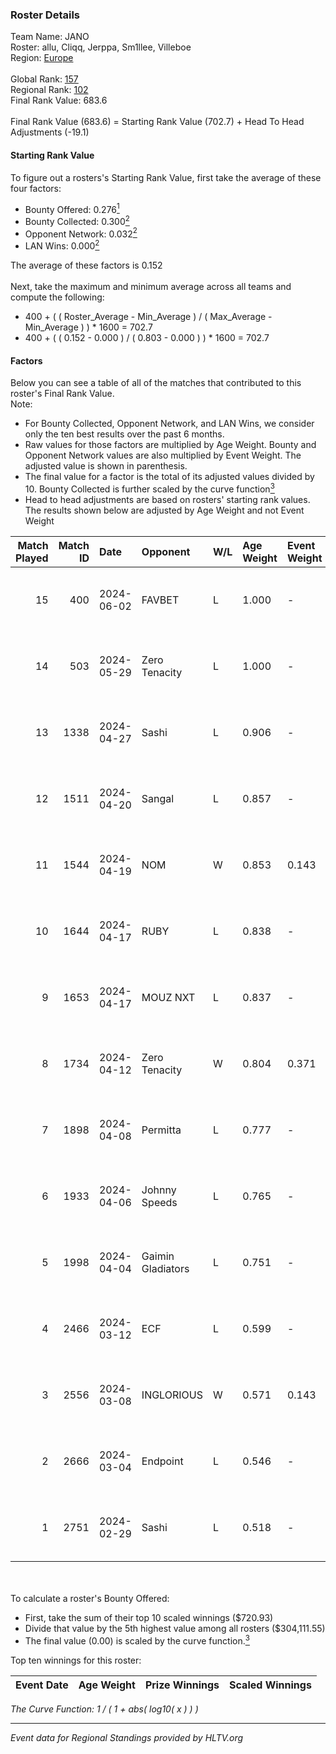 ### Roster Details<br />
Team Name: JANO<br />
Roster: allu, Cliqq, Jerppa, Sm1llee, Villeboe<br />
Region: [Europe]( ../standings_europe.md)<br />
<br />
Global Rank: [157](../standings_global.md)<br />
Regional Rank: [102]( ../standings_europe.md)<br />
Final Rank Value:  683.6<br />
<br />
Final Rank Value (683.6) = Starting Rank Value (702.7) + Head To Head Adjustments (-19.1)<br />

#### Starting Rank Value<br />
To figure out a rosters's Starting Rank Value, first take the average of these four factors:<br />
- Bounty Offered: 0.276[<sup>1</sup>](#table2)
- Bounty Collected: 0.300[<sup>2</sup>](#table1)
- Opponent Network: 0.032[<sup>2</sup>](#table1)
- LAN Wins: 0.000[<sup>2</sup>](#table1)

The average of these factors is 0.152<br />
<br />
Next, take the maximum and minimum average across all teams and compute the following:<br />
- 400 + ( ( Roster_Average - Min_Average ) / ( Max_Average - Min_Average ) ) * 1600 = 702.7
- 400 + ( ( 0.152 - 0.000 ) / ( 0.803 - 0.000 ) ) * 1600 = 702.7


#### Factors<br />
Below you can see a table of all of the matches that contributed to this roster's Final Rank Value.<br />
Note:<br />

- For Bounty Collected, Opponent Network, and LAN Wins, we consider only the ten best results over the past 6 months.
- Raw values for those factors are multiplied by Age Weight. Bounty and Opponent Network values are also multiplied by Event Weight. The adjusted value is shown in parenthesis.
- The final value for a factor is the total of its adjusted values divided by 10. Bounty Collected is further scaled by the curve function[<sup>3</sup>](#curveFunction)
- Head to head adjustments are based on rosters' starting rank values. The results shown below are adjusted by Age Weight and not Event Weight
<span id="table1"></span><br />


| Match Played | Match ID | Date       | Opponent          | W/L | Age Weight | Event Weight | Bounty Collected | Opponent Network | LAN Wins  | H2H Adj. | Roster                                 |
| -: | -: | :- | :- | :- | :- | :- | :- | :- | :- | -: | :- |
|           15 |      400 | 2024-06-02 | FAVBET            | L   | 1.000      | -            | -                | -                | -         |   -10.93 | allu, Cliqq, Jerppa, Sm1llee, Villeboe |
|           14 |      503 | 2024-05-29 | Zero Tenacity     | L   | 1.000      | -            | -                | -                | -         |    -2.50 | allu, Cliqq, Jerppa, Sm1llee, Villeboe |
|           13 |     1338 | 2024-04-27 | Sashi             | L   | 0.906      | -            | -                | -                | -         |    -1.41 | allu, doto, Jerppa, juho, Sm1llee      |
|           12 |     1511 | 2024-04-20 | Sangal            | L   | 0.857      | -            | -                | -                | -         |    -2.56 | allu, doto, Jerppa, juho, Sm1llee      |
|           11 |     1544 | 2024-04-19 | NOM               | W   | 0.853      | 0.143        | 0.000 (0.000)    | 0.133 (0.016)    | 0 (0.000) |     8.60 | allu, doto, Jerppa, juho, Sm1llee      |
|           10 |     1644 | 2024-04-17 | RUBY              | L   | 0.838      | -            | -                | -                | -         |    -6.31 | allu, doto, Jerppa, juho, Sm1llee      |
|            9 |     1653 | 2024-04-17 | MOUZ NXT          | L   | 0.837      | -            | -                | -                | -         |    -2.76 | allu, doto, Jerppa, juho, Sm1llee      |
|            8 |     1734 | 2024-04-12 | Zero Tenacity     | W   | 0.804      | 0.371        | 0.154 (0.046)    | 1.000 (0.298)    | 0 (0.000) |    21.82 | allu, doto, Jerppa, juho, Sm1llee      |
|            7 |     1898 | 2024-04-08 | Permitta          | L   | 0.777      | -            | -                | -                | -         |    -4.41 | allu, doto, Jerppa, juho, Sm1llee      |
|            6 |     1933 | 2024-04-06 | Johnny Speeds     | L   | 0.765      | -            | -                | -                | -         |    -2.15 | allu, doto, Jerppa, juho, Sm1llee      |
|            5 |     1998 | 2024-04-04 | Gaimin Gladiators | L   | 0.751      | -            | -                | -                | -         |    -0.94 | allu, doto, Jerppa, juho, Sm1llee      |
|            4 |     2466 | 2024-03-12 | ECF               | L   | 0.599      | -            | -                | -                | -         |    -6.95 | allu, doto, Jelo, Jerppa, Sm1llee      |
|            3 |     2556 | 2024-03-08 | INGLORIOUS        | W   | 0.571      | 0.143        | 0.000 (0.000)    | 0.044 (0.004)    | 0 (0.000) |     6.10 | allu, doto, Jelo, Jerppa, Sm1llee      |
|            2 |     2666 | 2024-03-04 | Endpoint          | L   | 0.546      | -            | -                | -                | -         |   -13.08 | allu, doto, Jelo, Jerppa, Sm1llee      |
|            1 |     2751 | 2024-02-29 | Sashi             | L   | 0.518      | -            | -                | -                | -         |    -1.63 | allu, doto, Jelo, Jerppa, Sm1llee      |

<br />
<span id="table2"></span><br />
To calculate a roster's Bounty Offered:<br />

- First, take the sum of their top 10 scaled winnings ($720.93)
- Divide that value by the 5th highest value among all rosters ($304,111.55)
- The final value (0.00) is scaled by the curve function.[<sup>3</sup>](#curveFunction)

Top ten winnings for this roster:<br />

| Event Date | Age Weight | Prize Winnings | Scaled Winnings |
| :- | -: | :- | :- |


<span id="curveFunction"></span>_The Curve Function: 1 / ( 1 + abs( log10( x ) ) )_<br />

---
_Event data for Regional Standings provided by HLTV.org_<br />
